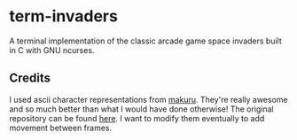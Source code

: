 # term-invaders

A terminal implementation of the classic arcade game space invaders built in C with GNU ncurses.

## Credits

I used ascii character representations from [makuru](https://github.com/maraku). They're really awesome and so much better than what I would have done otherwise! The original repository can be found [here](https://github.com/maraku/invaders). I want to modify them eventually to add movement between frames.

